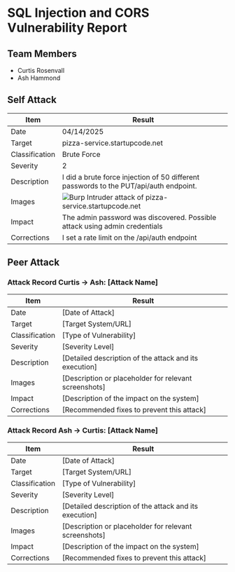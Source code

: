 # SQL Injection and CORS Vulnerability Report

## Team Members
- Curtis Rosenvall
- Ash Hammond

## Self Attack

| Item | Result |
|------|--------|
| Date | 04/14/2025 |
| Target | pizza-service.startupcode.net |
| Classification | Brute Force |
| Severity | 2 |
| Description | I did a brute force injection of 50 different passwords to the PUT/api/auth endpoint. |
| Images | ![Burp Intruder attack of pizza-service.startupcode.net](jwt-pizza/penetrationTests/self.png) |
| Impact | The admin password was discovered. Possible attack using admin credentials |
| Corrections | I set a rate limit on the /api/auth endpoint |


## Peer Attack

### Attack Record Curtis -> Ash: [Attack Name]

| Item | Result |
|------|--------|
| Date | [Date of Attack] |
| Target | [Target System/URL] |
| Classification | [Type of Vulnerability] |
| Severity | [Severity Level] |
| Description | [Detailed description of the attack and its execution] |
| Images | [Description or placeholder for relevant screenshots] |
| Impact | [Description of the impact on the system] |
| Corrections | [Recommended fixes to prevent this attack] |

### Attack Record Ash -> Curtis: [Attack Name]

| Item | Result |
|------|--------|
| Date | [Date of Attack] |
| Target | [Target System/URL] |
| Classification | [Type of Vulnerability] |
| Severity | [Severity Level] |
| Description | [Detailed description of the attack and its execution] |
| Images | [Description or placeholder for relevant screenshots] |
| Impact | [Description of the impact on the system] |
| Corrections | [Recommended fixes to prevent this attack] |

